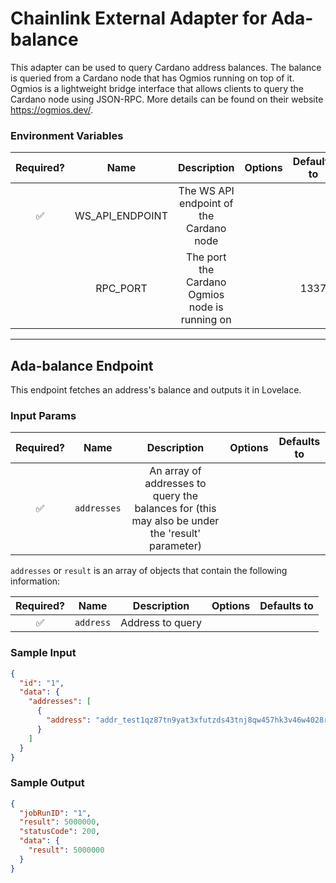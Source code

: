 # Chainlink External Adapter for Ada-balance

This adapter can be used to query Cardano address balances. The balance is queried from a Cardano node that has Ogmios running on top of it. Ogmios is a
lightweight bridge interface that allows clients to query the Cardano node using JSON-RPC. More details can be found on their website https://ogmios.dev/.

### Environment Variables

| Required? |      Name       |                  Description                   | Options | Defaults to |
| :-------: | :-------------: | :--------------------------------------------: | :-----: | :---------: |
|    ✅     | WS_API_ENDPOINT |    The WS API endpoint of the Cardano node     |         |             |
|           |    RPC_PORT     | The port the Cardano Ogmios node is running on |         |    1337     |

---

## Ada-balance Endpoint

This endpoint fetches an address's balance and outputs it in Lovelace.

### Input Params

| Required? |    Name     |                                           Description                                           | Options | Defaults to |
| :-------: | :---------: | :---------------------------------------------------------------------------------------------: | :-----: | :---------: |
|    ✅     | `addresses` | An array of addresses to query the balances for (this may also be under the 'result' parameter) |         |             |

`addresses` or `result` is an array of objects that contain the following information:

| Required? |   Name    |   Description    | Options | Defaults to |
| :-------: | :-------: | :--------------: | :-----: | :---------: |
|    ✅     | `address` | Address to query |         |

### Sample Input

```json
{
  "id": "1",
  "data": {
    "addresses": [
      {
        "address": "addr_test1qz87tn9yat3xfutzds43tnj8qw457hk3v46w4028rtnx56v89wjwnrwcvlfm2atvcnnclh3x7thwrl7pgnffaw24mgws0dga4m"
      }
    ]
  }
}
```

### Sample Output

```json
{
  "jobRunID": "1",
  "result": 5000000,
  "statusCode": 200,
  "data": {
    "result": 5000000
  }
}
```
